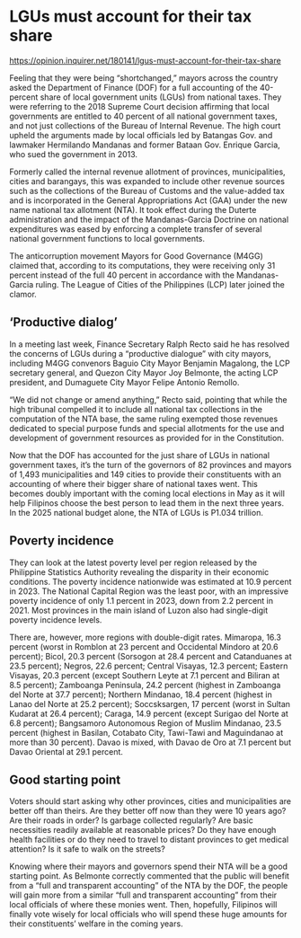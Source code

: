# LGUs must account for their tax share

https://opinion.inquirer.net/180141/lgus-must-account-for-their-tax-share



Feeling that they were being “shortchanged,” mayors across the country asked the Department of Finance (DOF) for a full accounting of the 40-percent share of local government units (LGUs) from national taxes. They were referring to the 2018 Supreme Court decision affirming that local governments are entitled to 40 percent of all national government taxes, and not just collections of the Bureau of Internal Revenue. The high court upheld the arguments made by local officials led by Batangas Gov. and lawmaker Hermilando Mandanas and former Bataan Gov. Enrique Garcia, who sued the government in 2013.

Formerly called the internal revenue allotment of provinces, municipalities, cities and barangays, this was expanded to include other revenue sources such as the collections of the Bureau of Customs and the value-added tax and is incorporated in the General Appropriations Act (GAA) under the new name national tax allotment (NTA). It took effect during the Duterte administration and the impact of the Mandanas-Garcia Doctrine on national expenditures was eased by enforcing a complete transfer of several national government functions to local governments.

The anticorruption movement Mayors for Good Governance (M4GG) claimed that, according to its computations, they were receiving only 31 percent instead of the full 40 percent in accordance with the Mandanas-Garcia ruling. The League of Cities of the Philippines (LCP) later joined the clamor.



##  ‘Productive dialog’



In a meeting last week, Finance Secretary Ralph Recto said he has resolved the concerns of LGUs during a “productive dialogue” with city mayors, including M4GG convenors Baguio City Mayor Benjamin Magalong, the LCP secretary general, and Quezon City Mayor Joy Belmonte, the acting LCP president, and Dumaguete City Mayor Felipe Antonio Remollo.

“We did not change or amend anything,” Recto said, pointing that while the high tribunal compelled it to include all national tax collections in the computation of the NTA base, the same ruling exempted those revenues dedicated to special purpose funds and special allotments for the use and development of government resources as provided for in the Constitution.

Now that the DOF has accounted for the just share of LGUs in national government taxes, it’s the turn of the governors of 82 provinces and mayors of 1,493 municipalities and 149 cities to provide their constituents with an accounting of where their bigger share of national taxes went. This becomes doubly important with the coming local elections in May as it will help Filipinos choose the best person to lead them in the next three years. In the 2025 national budget alone, the NTA of LGUs is P1.034 trillion.



##  Poverty incidence



They can look at the latest poverty level per region released by the Philippine Statistics Authority revealing the disparity in their economic conditions. The poverty incidence nationwide was estimated at 10.9 percent in 2023. The National Capital Region was the least poor, with an impressive poverty incidence of only 1.1 percent in 2023, down from 2.2 percent in 2021. Most provinces in the main island of Luzon also had single-digit poverty incidence levels.

There are, however, more regions with double-digit rates. Mimaropa, 16.3 percent (worst in Romblon at 23 percent and Occidental Mindoro at 20.6 percent); Bicol, 20.3 percent (Sorsogon at 28.4 percent and Catanduanes at 23.5 percent); Negros, 22.6 percent; Central Visayas, 12.3 percent; Eastern Visayas, 20.3 percent (except Southern Leyte at 7.1 percent and Biliran at 8.5 percent); Zamboanga Peninsula, 24.2 percent (highest in Zamboanga del Norte at 37.7 percent); Northern Mindanao, 18.4 percent (highest in Lanao del Norte at 25.2 percent); Soccsksargen, 17 percent (worst in Sultan Kudarat at 26.4 percent); Caraga, 14.9 percent (except Surigao del Norte at 6.8 percent); Bangsamoro Autonomous Region of Muslim Mindanao, 23.5 percent (highest in Basilan, Cotabato City, Tawi-Tawi and Maguindanao at more than 30 percent). Davao is mixed, with Davao de Oro at 7.1 percent but Davao Oriental at 29.1 percent.



##  Good starting point



Voters should start asking why other provinces, cities and municipalities are better off than theirs. Are they better off now than they were 10 years ago? Are their roads in order? Is garbage collected regularly? Are basic necessities readily available at reasonable prices? Do they have enough health facilities or do they need to travel to distant provinces to get medical attention? Is it safe to walk on the streets?

Knowing where their mayors and governors spend their NTA will be a good starting point. As Belmonte correctly commented that the public will benefit from a “full and transparent accounting” of the NTA by the DOF, the people will gain more from a similar “full and transparent accounting” from their local officials of where these monies went. Then, hopefully, Filipinos will finally vote wisely for local officials who will spend these huge amounts for their constituents’ welfare in the coming years.